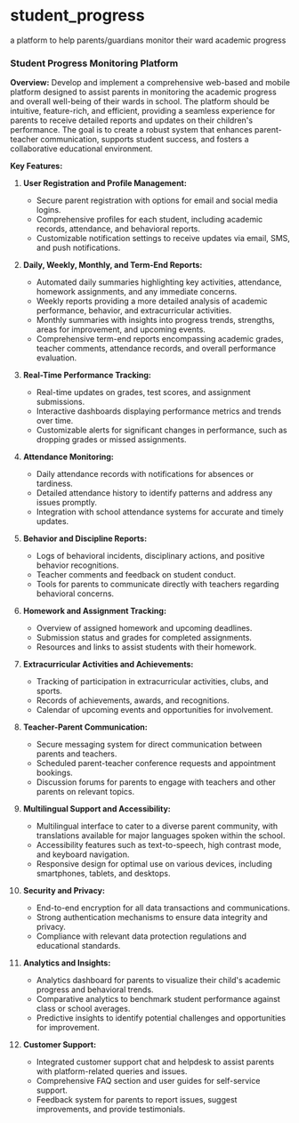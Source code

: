 # student_progress
a platform to help parents/guardians monitor their ward academic progress


### Student Progress Monitoring Platform

**Overview:**
Develop and implement a comprehensive web-based and mobile platform designed to assist parents in monitoring the academic progress and overall well-being of their wards in school. The platform should be intuitive, feature-rich, and efficient, providing a seamless experience for parents to receive detailed reports and updates on their children's performance. The goal is to create a robust system that enhances parent-teacher communication, supports student success, and fosters a collaborative educational environment.

**Key Features:**
1. **User Registration and Profile Management:**
   - Secure parent registration with options for email and social media logins.
   - Comprehensive profiles for each student, including academic records, attendance, and behavioral reports.
   - Customizable notification settings to receive updates via email, SMS, and push notifications.

2. **Daily, Weekly, Monthly, and Term-End Reports:**
   - Automated daily summaries highlighting key activities, attendance, homework assignments, and any immediate concerns.
   - Weekly reports providing a more detailed analysis of academic performance, behavior, and extracurricular activities.
   - Monthly summaries with insights into progress trends, strengths, areas for improvement, and upcoming events.
   - Comprehensive term-end reports encompassing academic grades, teacher comments, attendance records, and overall performance evaluation.

3. **Real-Time Performance Tracking:**
   - Real-time updates on grades, test scores, and assignment submissions.
   - Interactive dashboards displaying performance metrics and trends over time.
   - Customizable alerts for significant changes in performance, such as dropping grades or missed assignments.

4. **Attendance Monitoring:**
   - Daily attendance records with notifications for absences or tardiness.
   - Detailed attendance history to identify patterns and address any issues promptly.
   - Integration with school attendance systems for accurate and timely updates.

5. **Behavior and Discipline Reports:**
   - Logs of behavioral incidents, disciplinary actions, and positive behavior recognitions.
   - Teacher comments and feedback on student conduct.
   - Tools for parents to communicate directly with teachers regarding behavioral concerns.

6. **Homework and Assignment Tracking:**
   - Overview of assigned homework and upcoming deadlines.
   - Submission status and grades for completed assignments.
   - Resources and links to assist students with their homework.

7. **Extracurricular Activities and Achievements:**
   - Tracking of participation in extracurricular activities, clubs, and sports.
   - Records of achievements, awards, and recognitions.
   - Calendar of upcoming events and opportunities for involvement.

8. **Teacher-Parent Communication:**
   - Secure messaging system for direct communication between parents and teachers.
   - Scheduled parent-teacher conference requests and appointment bookings.
   - Discussion forums for parents to engage with teachers and other parents on relevant topics.

9. **Multilingual Support and Accessibility:**
   - Multilingual interface to cater to a diverse parent community, with translations available for major languages spoken within the school.
   - Accessibility features such as text-to-speech, high contrast mode, and keyboard navigation.
   - Responsive design for optimal use on various devices, including smartphones, tablets, and desktops.

10. **Security and Privacy:**
    - End-to-end encryption for all data transactions and communications.
    - Strong authentication mechanisms to ensure data integrity and privacy.
    - Compliance with relevant data protection regulations and educational standards.

11. **Analytics and Insights:**
    - Analytics dashboard for parents to visualize their child's academic progress and behavioral trends.
    - Comparative analytics to benchmark student performance against class or school averages.
    - Predictive insights to identify potential challenges and opportunities for improvement.

12. **Customer Support:**
    - Integrated customer support chat and helpdesk to assist parents with platform-related queries and issues.
    - Comprehensive FAQ section and user guides for self-service support.
    - Feedback system for parents to report issues, suggest improvements, and provide testimonials.

